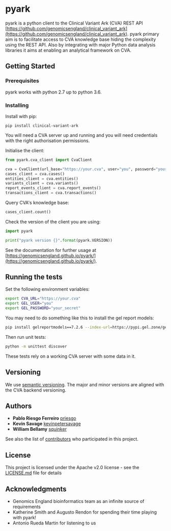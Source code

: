 # pyark

pyark is a python client to the Clinical Variant Ark (CVA) REST API 
[https://github.com/genomicsengland/clinical_variant_ark](https://github.com/genomicsengland/clinical_variant_ark).
pyark primary aim is to facilitate access to CVA knowledge base hiding the complexity using the REST API. 
Also by integrating with major Python data analysis libraries it aims at enabling an analytical framework on CVA.

## Getting Started

### Prerequisites

pyark works with python 2.7 up to python 3.6.

### Installing

Install with pip:

```
pip install clinical-variant-ark
```

You will need a CVA server up and running and you will need credentials with the right authorisation permissions.

Initialise the client:
```python
from pyark.cva_client import CvaClient

cva = CvaClient(url_base="https://your.cva", user="you", password="your_secret")
cases_client = cva.cases()
entities_client = cva.entities()
variants_client = cva.variants()
report_events_client = cva.report_events()
transactions_client = cva.transactions()
```

Query CVA's knowledge base:
```python
cases_client.count()
```

Check the version of the client you are using:
```python
import pyark

print("pyark version {}".format(pyark.VERSION))
```

See the documentation for further usage at [https://genomicsengland.github.io/pyark/](https://genomicsengland.github.io/pyark/).

## Running the tests

Set the following environment variables:
```bash
export CVA_URL="https://your.cva"
export GEL_USER="you"
export GEL_PASSWORD="your_secret"
```
You may need to do something like this to install the gel report models:
```bash
pip install gelreportmodels==7.2.6 --index-url=https://pypi.gel.zone/genomics/dev
```

Then run unit tests:
```bash
python -m unittest discover
```

These tests rely on a working CVA server with some data in it.

## Versioning

We use [semantic versioning](http://semver.org/). The major and minor versions are aligned with the CVA backend versioning. 

## Authors

* **Pablo Riesgo Ferreiro** [priesgo](https://github.com/priesgo)
* **Kevin Savage** [kevinpetersavage](https://github.com/kevinpetersavage)
* **William Bellamy** [squinker](https://github.com/squinker)

See also the list of [contributors](https://github.com/genomicsengland/pyark/contributors) who participated in this project.

## License

This project is licensed under the Apache v2.0 license - see the [LICENSE.md](LICENSE.md) file for details

## Acknowledgments

* Genomics England bioinformatics team as an infinite source of requirements
* Katherine Smith and Augusto Rendon for spending their time playing with pyark!
* Antonio Rueda Martin for listening to us
